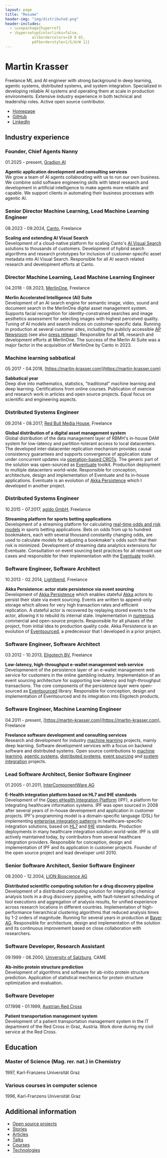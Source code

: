 ```yaml
---
layout: page
title: "Resume"
header-img: "img/distributed.png"
header-includes:
  - \usepackage{hyperref}
  - \hypersetup{colorlinks=false,
            allbordercolors={0 0 0},
            pdfborderstyle={/S/U/W 1}}
---
```


# Martin Krasser

Freelance ML and AI engineer with strong background in deep learning, agentic systems, distributed systems, and system integration. Specialized in developing reliable AI systems and operating them at scale in production environments. Extensive industry experience in both technical and leadership roles. Active open source contributor.


- [Homepage](https://martin-krasser.com)
- [GitHub](https://github.com/krasserm)
- [LinkedIn](https://linkedin.com/in/krasserm)

<p></p>

## Industry experience

### Founder, Chief Agents Nanny

01.2025 - present, [Gradion AI](https://gradion.ai)

**Agentic application development and consulting services**  
We grow a team of AI agents collaborating with us to run our own business. We combine solid software engineering skills with latest research and development in artificial intelligence to make agents more reliable and capable. We support clients in automating their business processes with agentic AI. 


### Senior Director Machine Learning, Lead Machine Learning Engineer

08.2023 - 09.2024, [Canto](https://www.canto.com/), Freelance

**Scaling and extending AI Visual Search**  
Development of a cloud-native platform for scaling Canto's [AI Visual Search](https://www.canto.com/product/ai-visual-search/) solutions to thousands of customers. Development of hybrid search algorithms and research prototypes for inclusion of customer-specific asset metadata into AI Visual Search. 
Responsible for all AI search related research and development efforts at Canto.

### Director Machine Learning, Lead Machine Learning Engineer

04.2018 - 08.2023, [MerlinOne](https://merlinone.com/), Freelance

**Merlin Accelerated Intelligence (AI) Suite**  
Development of an AI search engine for semantic image, video, sound and document search in the MerlinOne digital asset management system. Supports facial recognition for identity-constrained searches and image aesthetics assessment for selecting images with highest perceived quality. Tuning of AI models and search indices on customer-specific data. 
Running in production at several customer sites, including the publicly accessible [AP Newsroom](https://newsroom.ap.org/) (see also [press release](https://www.ap.org/media-center/press-releases/2023/millions-of-ap-images-and-video-now-available-on-single-platform-with-ai-powered-search/)). Responsible for all ML research and development efforts at MerlinOne. The success of the Merlin AI Suite was a major factor in the acquisition of MerlinOne by Canto in 2023.

### Machine learning sabbatical

05.2017 - 04.2018, [https://martin-krasser.com](https://martin-krasser.com)

**Sabbatical year**  
Deep dive into mathematics, statistics, "traditional" machine learning and deep learning. Certifications from online courses. Publication of exercise and research work in articles and open source projects. Equal focus on scientific and engineering aspects. 


### Distributed Systems Engineer

09.2014 - 08.2017, [Red Bull Media House](http://www.redbullmediahouse.com/), Freelance

**Global distribution of a digital asset management system**  
Global distribution of the data management layer of RBMH's in-house DAM system for low-latency and partition-tolerant access to local datacenters. The developed inter-datacenter replication mechanism provides causal consistency guarantees and supports convergence of application state under concurrent updates via [operation-based CRDTs](https://rbmhtechnology.github.io/eventuate/architecture.html#operation-based-crdts). The generic part of the solution was open-sourced as [Eventuate](https://rbmhtechnology.github.io/eventuate/overview.html) toolkit. 
Production deployment to multiple datacenters world-wide. Responsible for conception, architecture, design and implementation of Eventuate and its in-house applications. Eventuate is an evolution of [Akka Persistence](https://doc.akka.io/docs/akka/current/persistence.html) which I developed in another project.

### Distributed Systems Engineer

10.2015 - 07.2017, [agido GmbH](http://www.agido.com/), Freelance

**Streaming platform for sports betting applications**  
Development of a streaming platform for calculating [real-time odds and risk models](https://www.agido.com/projekte) in sports betting applications. Bets on odds from up to hundred bookmakers, each with several thousand constantly changing odds, are used to calculate models for adjusting a bookmaker's odds such that their risk is minimized. Development of streaming data analytics extensions for Eventuate. 
Consultation on event sourcing best practices for all relevant use cases and responsible for their implementation with the [Eventuate](https://rbmhtechnology.github.io/eventuate/overview.html) toolkit.

### Software Engineer, Software Architect

10.2013 - 02.2014, [Lightbend](http://www.lightbend.com/), Freelance

**Akka Persistence: actor state persistence via event sourcing**  
Development of [Akka Persistence](https://doc.akka.io/docs/akka/current/persistence.html) which enables stateful [Akka](https://akka.io/) actors to persist their state via event sourcing. Events are written to append-only storage which allows for very high transaction rates and efficient replication. A stateful actor is recovered by replaying stored events to the actor, allowing it to rebuild its internal state. 
Implementation in [numerous](https://github.com/search?q=%22akka-persistence%22&type=repositories) commercial and open-source projects. Responsible for all phases of the project, from initial idea to production quality code. Akka Persistence is an evolution of [Eventsourced](https://github.com/eligosource/eventsourced), a predecessor that I developed in a prior project.

### Software Engineer, Software Architect

03.2012 - 10.2013, [Eligotech BV](http://www.eligotech.com/), Freelance

**Low-latency, high-throughput e-wallet management web service**  
Developmenent of the persistence layer of an e-wallet management web service for customers in the online gambling industry. Implementation of an event sourcing architecture for supporting low-latency and high-throughput transactions. The core components of the persistence layer were open-sourced as [Eventsourced](https://github.com/eligosource/eventsourced) library. 
Responsible for conception, design and implementation of Eventsourced and its integration into Eligotech products.

### Software Engineer, Machine Learning Engineer

04.2011 - present, [https://martin-krasser.com](https://martin-krasser.com), Freelance

**Freelance software development and consulting services**  
Research and development for industry [machine learning](https://krasserm.github.io/stories/#machine-learning) projects, mainly deep learning. Software development services with a focus on backend software and distributed systems. Open source contributions to [machine learning](https://krasserm.github.io/stories/#machine-learning), [agentic systems](https://krasserm.github.io/stories/#agentic-systems), [distributed systems](https://krasserm.github.io/stories/#distributed-systems), [event sourcing](https://krasserm.github.io/stories/#event-sourcing) and [system integration](https://krasserm.github.io/stories/#system-integration) projects. 


### Lead Software Architect, Senior Software Engineer

01.2005 - 01.2011, [InterComponentWare AG](https://icw-global.com/)

**E-Health integration platform based on HL7 and IHE standards**  
Development of the [Open eHealth Integration Platform](https://oehf.github.io/ipf-docs/) (IPF), a platform for integrating healthcare information systems. IPF was open sourced in 2008 after several years of in-house development and application in customer projects. IPF's programming model is a domain-specific language (DSL) for implementing [enterprise integration patterns](https://www.enterpriseintegrationpatterns.com/) in healthcare-specific integration solutions, based on [HL7](http://www.hl7.org/) and [IHE](https://www.ihe.net/) standards. 
Production deployments in many healthcare integration solution world-wide. IPF is still actively maintained today, by contributors from several healthcare integration providers. Responsible for conception, design and implementation of IPF and its application in customer projects. Founder of the open source project and lead developer until 2010.

### Senior Software Architect, Senior Software Engineer

09.2000 - 12.2004, [LION Bioscience AG](http://www.lionbioscience.com/)

**Distributed scientific computing solution for a drug discovery pipeline**  
Development of a distributed computing solution for integrating chemical analysis tools in a drug discovery pipeline, with fault-tolerant scheduling of tool executions and aggregation of analysis results, for unified experience across research locations in different countries. Implementation of high-performance hierarchical clustering algorithms that reduced analysis times by 1-2 orders of magnitude. 
Running for several years in production at [Bayer AG](https://www.bayer.com/). Responsible for architecture, design and implementation of the solution and its continuous improvement based on close collaboration with researchers.

### Software Developer, Research Assistant

09.1999 - 08.2000, [University of Salzburg](http://uni-salzburg.at/), CAME

**Ab-initio protein structure prediction**  
Development of algorithms and software for ab-initio protein structure prediction. Application of statistical mechanics for protein structure optimization and evaluation. 


### Software Developer

07.1998 - 01.1999, [Austrian Red Cross](http://www.roteskreuz.at/)

**Patient transportation management system**  
Development of a patient transportation management system in the IT department of the Red Cross in Graz, Austria. Work done during my civil service at the Red Cross. 



## Education

### Master of Science (Mag. rer. nat.) in Chemistry

1997, Karl-Franzens Universität Graz

### Various courses in computer science

1996, Karl-Franzens Universität Graz


## Additional information

- [Open source projects](https://krasserm.github.io/open-source/)
- [Stories](https://krasserm.github.io/stories/)
- [Articles](https://krasserm.github.io/articles/)
- [Talks](https://krasserm.github.io/talks/)
- [Courses](https://krasserm.github.io/courses/)
- [Technologies](https://krasserm.github.io/technologies/)
